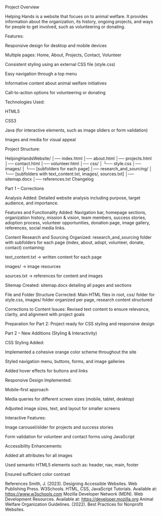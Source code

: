 Project Overview

Helping Hands is a website that focues on to animal welfare. It provides information about the organization, its history, ongoing projects, and ways for people to get involved, such as volunteering or donating.

Features:

Responsive design for desktop and mobile devices

Multiple pages: Home, About, Projects, Contact, Volunteer

Consistent styling using an external CSS file (style.css)

Easy navigation through a top menu

Informative content about animal welfare initiatives

Call-to-action options for volunteering or donating

Technologies Used:

HTML5

CSS3

Java (for interactive elements, such as image sliders or form validation)

Images and media for visual appeal

Project Structure:

HelpingHandsWebsite/
│── index.html
│── about.html
│── projects.html
│── contact.html
│── volunteer.html
│── css/
│     └── style.css
│── images/
│     └── [subfolders for each page]
│── research_and_sourcing/
│     └── [subfolders with text_content.txt, images/, sources.txt]
│── sitemap.docx
│── references.txt
Changelog

Part 1 – Corrections

Analysis Added: Detailed website analysis including purpose, target audience, and importance.

Features and Functionality Added: Navigation bar, homepage sections, organization history, mission & vision, team members, success stories, adoption process, volunteer opportunities,
donation page, image gallery, references, social media links.

Content Research and Sourcing Organized: research_and_sourcing folder with subfolders for each page (index, about, adopt, volunteer, donate, contact) containing:

text_content.txt → written content for each page

images/ → image resources

sources.txt → references for content and images

Sitemap Created: sitemap.docx detailing all pages and sections

File and Folder Structure Corrected: Main HTML files in root, css/ folder for style.css, images/ folder organized per page, research content structured

Corrections to Content Issues: Revised text content to ensure relevance, clarity, and alignment with project goals

Preparation for Part 2: Project ready for CSS styling and responsive design

Part 2 – New Additions (Styling & Interactivity)

CSS Styling Added:

Implemented a cohesive orange color scheme throughout the site

Styled navigation menu, buttons, forms, and image galleries

Added hover effects for buttons and links

Responsive Design Implemented:

Mobile-first approach

Media queries for different screen sizes (mobile, tablet, desktop)

Adjusted image sizes, text, and layout for smaller screens

Interactive Features:

Image carousel/slider for projects and success stories

Form validation for volunteer and contact forms using JavaScript

Accessibility Enhancements:

Added alt attributes for all images

Used semantic HTML5 elements such as: header, nav, main, footer

Ensured sufficient color contrast

References
Smith, J. (2023). Designing Accessible Websites. Web Publishing Press.
W3Schools. HTML, CSS, JavaScript Tutorials. Available at: https://www.w3schools.com
Mozilla Developer Network (MDN). Web Development Resources. Available at: https://developer.mozilla.org
Animal Welfare Organization Guidelines. (2022). Best Practices for Nonprofit Websites.



